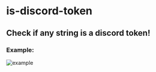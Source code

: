 # is-discord-token

## Check if any string is a discord token!

### Example:

![example](https://i.imgur.com/QnTk9Dw.png)
